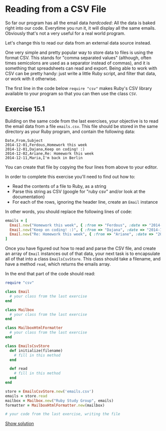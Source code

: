 # Reading from a CSV File

So far our program has all the email data *hardcoded*: All the data is baked
right into our code. Everytime you run it, it will display all the same emails.
Obviously that's not a very useful for a real world program.

Let's change this to read our data from an external data source instead.

One very simple and pretty popular way to store data to files is using the
format CSV. This stands for "comma separated values" (although, often times
semicolons are used as a separator instead of commas), and it is something that
spreadsheets can read and export. Being able to work with CSV can be pretty
handy: just write a little Ruby script, and filter that data, or work with it
otherwise.

The first line in the code below `require "csv"` makes Ruby's CSV library
available to your program so that you can then use the class `CSV`.

## Exercise 15.1

Building on the same code from the last exercises, your objective is to
read the email data from a file `emails.csv`. This file should be stored
in the same directory as your Ruby program, and contain the following data:

```csv
Date,From,Subject
2014-12-01,Ferdous,Homework this week
2014-12-01,Dajana,Keep on coding! :)
2014-12-02,Ariane,Re: Homework this week
2014-12-11,Maria,I'm back in Berlin
```

You can create that file by copying the four lines from above to your editor.

In order to complete this exercise you'll need to find out how to:

* Read the contents of a file to Ruby, as a string
* Parse this string as CSV (google for "ruby csv" and/or look at the documentation)
* For each of the rows, ignoring the header line, create an `Email` instance

In other words, you should replace the following lines of code:

```ruby
emails = [
  Email.new("Homework this week", { :from => "Ferdous", :date => "2014-12-01" }),
  Email.new("Keep on coding! :)", { :from => "Dajana", :date => "2014-12-01" }),
  Email.new("Re: Homework this week", { :from => "Ariane", :date => "2014-12-02" })
]
```

Once you have figured out how to read and parse the CSV file, and create an
array of `Email` instances out of that data, your next task is to encapsulate
all of that into a class `EmailsCsvStore`. This class should take a filename,
and have a method `read`, which returns the emails array.

In the end that part of the code should read:

```ruby
require "csv"

class Email
  # your class from the last exercise
end

class Mailbox
  # your class from the last exercise
end

class MailboxHtmlFormatter
  # your class from the last exercise
end

class EmailsCsvStore
  def initialize(filename)
    # fill in this method
  end

  def read
    # fill in this method
  end
end

store = EmailsCsvStore.new('emails.csv')
emails = store.read
mailbox = Mailbox.new("Ruby Study Group", emails)
formatter = MailboxHtmlFormatter.new(mailbox)

# your code from the last exercise, writing the file
```

<a href="/ruby-for-beginners/solutions/mailbox_csv-1.html" class="solution">Show solution</a>
